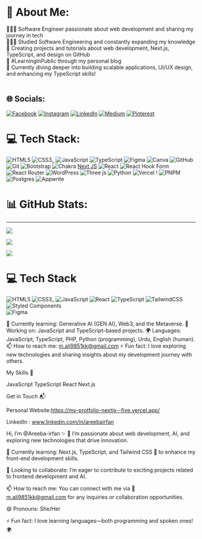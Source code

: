 # 💫 About Me:
👩🏻‍💻 Software Engineer passionate about web development and sharing my journey in tech<br>👩🏻‍🎓 Studied Software Engineering and constantly expanding my knowledge<br>🎨 Creating projects and tutorials about web development, Next.js, TypeScript, and design on GitHub<br>🌷 #LearningInPublic through my personal blog<br>💭 Currently diving deeper into building scalable applications, UI/UX design, and enhancing my TypeScript skills!<br><br>


## 🌐 Socials:
[![Facebook](https://img.shields.io/badge/Facebook-%231877F2.svg?logo=Facebook&logoColor=white)](https://facebook.com/profile.php?id=61562497645022) [![Instagram](https://img.shields.io/badge/Instagram-%23E4405F.svg?logo=Instagram&logoColor=white)](https://instagram.com/areeba.__.irfan/) [![LinkedIn](https://img.shields.io/badge/LinkedIn-%230077B5.svg?logo=linkedin&logoColor=white)](https://linkedin.com/in/areebairfan) [![Medium](https://img.shields.io/badge/Medium-12100E?logo=medium&logoColor=white)](https://medium.com/@areebaIrfan_) [![Pinterest](https://img.shields.io/badge/Pinterest-%23E60023.svg?logo=Pinterest&logoColor=white)](https://pinterest.com/areebairfan_xyz/)

# 💻 Tech Stack:
![HTML5](https://img.shields.io/badge/html5-%23E34F26.svg?style=for-the-badge&logo=html5&logoColor=white)
![CSS3](https://img.shields.io/badge/css3-%231572B6.svg?style=for-the-badge&logo=css3&logoColor=white)_
![JavaScript](https://img.shields.io/badge/javascript-%23323330.svg?style=for-the-badge&logo=javascript&logoColor=%23F7DF1E)
![TypeScript](https://img.shields.io/badge/typescript-%23007ACC.svg?style=for-the-badge&logo=typescript&logoColor=white)
![Figma](https://img.shields.io/badge/figma-%23F24E1E.svg?style=for-the-badge&logo=figma&logoColor=white)
![Canva](https://img.shields.io/badge/Canva-%2300C4CC.svg?style=for-the-badge&logo=Canva&logoColor=white) 
![GitHub](https://img.shields.io/badge/github-%23121011.svg?style=for-the-badge&logo=github&logoColor=white) 
![Git](https://img.shields.io/badge/git-%23F05033.svg?style=for-the-badge&logo=git&logoColor=white) 
![Bootstrap](https://img.shields.io/badge/bootstrap-%238511FA.svg?style=for-the-badge&logo=bootstrap&logoColor=white) ![Chakra](https://img.shields.io/badge/chakra-%234ED1C5.svg?style=for-the-badge&logo=chakraui&logoColor=white) [Next JS](https://img.shields.io/badge/Next-black?style=for-the-badge&logo=next.js&logoColor=white) ![React](https://img.shields.io/badge/react-%2320232a.svg?style=for-the-badge&logo=react&logoColor=%2361DAFB) ![React Hook Form](https://img.shields.io/badge/React%20Hook%20Form-%23EC5990.svg?style=for-the-badge&logo=reacthookform&logoColor=white) ![React Router](https://img.shields.io/badge/React_Router-CA4245?style=for-the-badge&logo=react-router&logoColor=white) ![WordPress](https://img.shields.io/badge/WordPress-%23117AC9.svg?style=for-the-badge&logo=WordPress&logoColor=white) ![Three js](https://img.shields.io/badge/threejs-black?style=for-the-badge&logo=three.js&logoColor=white) ![Python](https://img.shields.io/badge/python-3670A0?style=for-the-badge&logo=python&logoColor=ffdd54) ![Vercel](https://img.shields.io/badge/vercel-%23000000.svg?style=for-the-badge&logo=vercel&logoColor=white)  ! ![PNPM](https://img.shields.io/badge/pnpm-%234a4a4a.svg?style=for-the-badge&logo=pnpm&logoColor=f69220)  ![Postgres](https://img.shields.io/badge/postgres-%23316192.svg?style=for-the-badge&logo=postgresql&logoColor=white) ![Appwrite](https://img.shields.io/badge/Appwrite-%23FD366E.svg?style=for-the-badge&logo=appwrite&logoColor=white) 
# 📊 GitHub Stats:
---
[![](https://visitcount.itsvg.in/api?id=Areeba-irfan&label=Github&color=10&pretty=true)](https://visitcount.itsvg.in)

<!-- Proudly created with GPRM ( https://gprm.itsvg.in ) -->
<!-- GitHub stats from https://github.com/anuraghazra/github-readme-stats -->
![](https://github-readme-stats.vercel.app/api?username=xsol05&theme=radical&hide_border=false&include_all_commits=true&count_private=true)<br/>

![](https://github-readme-streak-stats.herokuapp.com/?user=Areeba)<br/>

# 💻 Tech Stack
<!-- Badges from https://github.com/Ileriayo/markdown-badges -->
![HTML5](https://img.shields.io/badge/html5-%23E34F26.svg?style=for-the-badge&logo=html5&logoColor=white)
![CSS3](https://img.shields.io/badge/css3-%231572B6.svg?style=for-the-badge&logo=css3&logoColor=white)_
![JavaScript](https://img.shields.io/badge/javascript-%23323330.svg?style=for-the-badge&logo=javascript&logoColor=%23F7DF1E)
![React](https://img.shields.io/badge/react-%2320232a.svg?style=for-the-badge&logo=react&logoColor=%2361DAFB)
![TypeScript](https://img.shields.io/badge/typescript-%23007ACC.svg?style=for-the-badge&logo=typescript&logoColor=white)
![TailwindCSS](https://img.shields.io/badge/tailwindcss-%2338B2AC.svg?style=for-the-badge&logo=tailwind-css&logoColor=white)
![Styled Components](https://img.shields.io/badge/styled--components-DB7093?style=for-the-badge&logo=styled-components&logoColor=white)<br/>
![Figma](https://img.shields.io/badge/figma-%23F24E1E.svg?style=for-the-badge&logo=figma&logoColor=white)

🌱 Currently learning: Generative AI (GEN AI), Web3, and the Metaverse.
🔭 Working on: JavaScript and TypeScript-based projects.
🌍 Languages: JavaScript, TypeScript, PHP, Python (programming), Urdu, English (human).
📫 How to reach me: m.ali9851kk@gmail.com
⚡ Fun fact: I love exploring new technologies and sharing insights about my development journey with others.

My Skills 🧠

JavaScript
TypeScript
React
Next.js

Get in Touch 📬

Personal Website:https://my-protfolio-nextjs--five.vercel.app/

LinkedIn : www.linkedin.com/in/areebairfan


Hi, I’m @Areeba-irfan ✨
👀 I’m passionate about web development, AI, and exploring new technologies that drive innovation.

🌱 Currently learning: Next.js, TypeScript, and Tailwind CSS 🚀 to enhance my front-end development skills.

💞️ Looking to collaborate: I’m eager to contribute to exciting projects related to frontend development and AI.

📫 How to reach me: You can connect with me via 📧  m.ali9851kk@gmail.com for any inquiries or collaboration opportunities.

😄 Pronouns: She/Her

⚡ Fun fact: I love learning languages—both programming and spoken ones! 🌍
